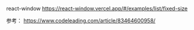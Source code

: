 react-window
https://react-window.vercel.app/#/examples/list/fixed-size

参考：
https://www.codeleading.com/article/83464600958/